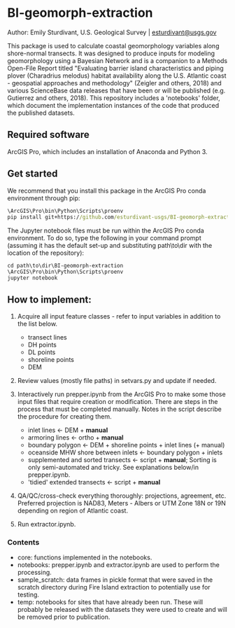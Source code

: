 # BI-geomorph-extraction
Author: Emily Sturdivant, U.S. Geological Survey | esturdivant@usgs.gov

This package is used to calculate coastal geomorphology variables along shore-normal transects. It was designed to produce inputs for modeling geomorphology using a Bayesian Network and is a companion to a Methods Open-File Report titled "Evaluating barrier island characteristics and piping plover (Charadrius melodus) habitat availability along the U.S. Atlantic coast - geospatial approaches and methodology" (Zeigler and others, 2018) and various ScienceBase data releases that have been or will be published (e.g. Gutierrez and others, 2018). This repository includes a 'notebooks' folder, which document the implementation instances of the code that produced the published datasets. 

## Required software
ArcGIS Pro, which includes an installation of Anaconda and Python 3.

## Get started 
We recommend that you install this package in the ArcGIS Pro conda environment through pip: 

```bat
\ArcGIS\Pro\bin\Python\Scripts\proenv
pip install git+https://github.com/esturdivant-usgs/BI-geomorph-extraction.git
```

The Jupyter notebook files must be run within the ArcGIS Pro conda environment. To do so, type the following in your command prompt (assuming it has the default set-up and substituting path\to\dir with the location of the repository):

```
cd path\to\dir\BI-geomorph-extraction
\ArcGIS\Pro\bin\Python\Scripts\proenv
jupyter notebook
```

## How to implement:

1. Acquire all input feature classes - refer to input variables in addition to the list below. 
    - transect lines
    - DH points
    - DL points
    - shoreline points
    - DEM
    
2. Review values (mostly file paths) in setvars.py and update if needed.

3. Interactively run prepper.ipynb from the ArcGIS Pro to make some those input files that require creation or modification. There are steps in the process that must be completed manually. Notes in the script describe the procedure for creating them. 
    - inlet lines <- DEM + **manual**
    - armoring lines <- ortho + **manual**
    - boundary polygon <- DEM + shoreline points + inlet lines (+ manual)
    - oceanside MHW shore between inlets <- boundary polygon + inlets 
    - supplemented and sorted transects <- script + **manual**; Sorting is only semi-automated and tricky. See explanations below/in prepper.ipynb.
    - 'tidied' extended transects <- script + **manual**

4. QA/QC/cross-check everything thoroughly: projections, agreement, etc. Preferred projection is NAD83, Meters - Albers or UTM Zone 18N or 19N depending on region of Atlantic coast.

5. Run extractor.ipynb.

### Contents

- core: functions implemented in the notebooks.
- notebooks: prepper.ipynb and extractor.ipynb are used to perform the processing. 
- sample_scratch: data frames in pickle format that were saved in the scratch directory during Fire Island extraction to potentially use for testing.
- temp: notebooks for sites that have already been run. These will probably be released with the datasets they were used to create and will be removed prior to publication. 
